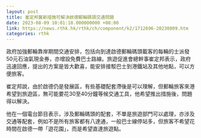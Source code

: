 ```yaml
---
layout: post
title: 崔定邦冀新措施可解決啟德郵輪碼頭交通問題
date: 2023-08-09 10:01:18.000000000 +08:00
link: https://news.rthk.hk/rthk/ch/component/k2/1712696-20230809.htm
categories: rthk
---
```


政府加強郵輪靠岸期間交通安排，包括向到達啟德郵輪碼頭載客的每輛的士派發50元石油氣現金券，亦增設免費巴士路線。旅遊促進會總幹事崔定邦表示，政府迅速回應，提出的方案是皆大歡喜，能安排接駁巴士到港鐵站及其他地點，可以方便旅客。

崔定邦說，由於啟德仍是發展區，有些基礎配套滯後是可以理解，但郵輪旅客來港希望到旅遊區，無可能要花30至40分鐘等候交通工具，他希望推出措施後，問題得以解決。

他在一個電台節目表示，涉及郵輪碼頭的配套，不單是旅遊部門可以處理，亦涉及交通等配套，例如不是所有旅客都有八達通，一般巴士線停站多，但旅客不希望花時間在啟德一帶「遊花園」，而是希望直達旅遊點。
